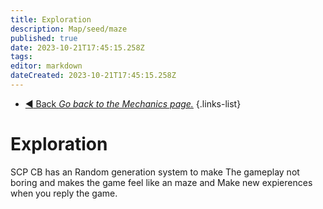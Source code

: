 ```yaml
---
title: Exploration
description: Map/seed/maze
published: true
date: 2023-10-21T17:45:15.258Z
tags: 
editor: markdown
dateCreated: 2023-10-21T17:45:15.258Z
---
```


- [:arrow_backward: Back *Go back to the Mechanics page.*](/en/game/mechanics)
{.links-list}
# Exploration
SCP CB has an Random generation system to make The gameplay not boring and makes the game feel like an maze and Make new expierences when you reply the game.